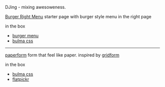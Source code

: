  DJing - mixing awesoweness.

[Burger Right Menu](https://jingz.github.io/yourtemplates/burger-right-menu.html)
starter page with burger style menu in the right page

in the box
- [burger menu](https://github.com/mblode/burger)
- [bulma css](http://bulma.io)


---


[paperform](https://jingz.github.io/yourtemplates/paperform.html)
form that feel like paper. inspired by [gridform](https://github.com/kumailht/gridforms)

in the box
- [bulma css](http://bulma.io)
- [flatpickr](https://chmln.github.io/flatpickr/)
